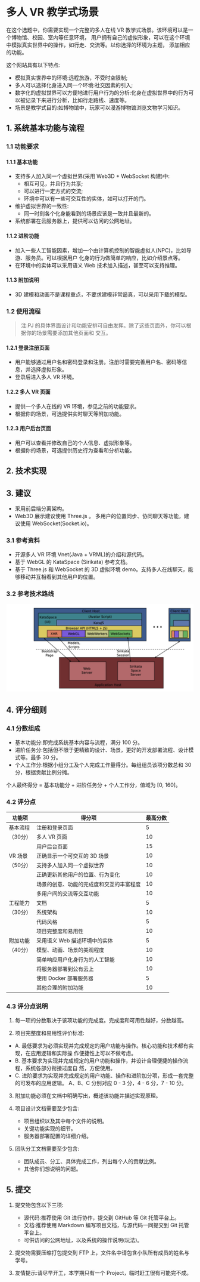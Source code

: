 # 多人 VR 教学式场景

在这个选题中，你需要实现一个完整的多人在线 VR 教学式场景。该环境可以是一个博物馆、校园、室内等任意环境， 用户拥有自己的虚拟形象，可以在这个环境中模拟真实世界中的操作，如行走、交流等。以你选择的环境为主题， 添加相应的功能。

这个网站具有以下特点:

- 模拟真实世界中的环境:远程旅游，不受时空限制;
- 多人可以选择化身进入同一个环境:社交因素的引入;
- 数字化的虚拟世界可以方便地进行用户行为的分析:化身在虚拟世界中的行为可以被记录下来进行分析，比如行走路线、速度等。
- 场景是教学式目的:如博物馆中，玩家可以漫游博物馆浏览文物学习知识。

## 1. 系统基本功能与流程

### 1.1 功能要求

#### 1.1.1 基本功能

- 支持多人加入同一个虚拟世界(采用 Web3D + WebSocket 构建)中:
    - 相互可见，并且行为共享;
    - 可以进行一定方式的交流;
    - 环境中可以有一些可交互性的实体，如可以打开的门。
- 维护虚拟世界的一致性:
    - 同一时刻各个化身能看到的场景应该是一致并且最新的。
- 系统部署在云服务器上，提供可以访问的公网地址。

#### 1.1.2 进阶功能

- 加入一些人工智能因素，增加一个由计算机控制的智能虚拟人(NPC)，比如导游、服务员。可以根据用户 化身的行为做简单的响应，比如介绍景点等。
- 在环境中的实体可以采用语义 Web 技术加入描述，甚至可以支持推理。

#### 1.1.3 附加说明

- 3D 建模和动画不是课程重点，不要求建模非常逼真，可以采用下载的模型。

### 1.2 使用流程

> 注:PJ 的具体界面设计和功能安排可自由发挥。除了这些页面外，你可以根据你的场景需要添加其他页面和 交互。

#### 1.2.1 登录注册页面

- 用户能够通过用户名和密码登录和注册。注册时需要完善用户名、密码等信息，并选择虚拟形象。
- 登录后进入多人 VR 环境。

#### 1.2.2 多人 VR 页面

- 提供一个多人在线的 VR 环境，参见之前的功能要求。 
- 根据你的场景，可选提供实时聊天等附加功能。

#### 1.2.3 用户后台页面

- 用户可以查看并修改自己的个人信息、虚拟形象等。
- 根据你的场景，可选提供历史行为查看和分析功能。

## 2. 技术实现

## 3. 建议

- 采用前后端分离架构。
- Web3D 展示建议使用 Three.js 。 多用户的位置同步、协同聊天等功能，建议使用 WebSocket(Socket.io)。

### 3.1 参考资料

- 开源多人 VR 环境 Vnet(Java + VRML)的介绍和源代码。
- 基于 WebGL 的 KataSpace (Sirikata) 参考文档。
- 基于 Three.js 和 WebSocket 的 3D 虚拟环境 demo。支持多人在线聊天，能够移动并互相看到其他用户的位置。

### 3.2  参考技术路线

![](./assests/img/1.png)

## 4. 评分细则 

### 4.1 分数组成

- 基本功能分:即完成系统基本内容与流程，满分 100 分。 
- 进阶任务分:包括但不限于更精致的设计、场景，更好的开发部署流程、设计模式等。最多 30 分。 
- 个人工作分:根据小组分工及个人完成工作量得分。每组组员该项分数总和 30 分，根据贡献比例分摊。

个人最终得分 = 基本功能分 + 进阶任务分 + 个人工作分，值域为 [0, 160]。 

### 4.2 评分点


|功能项 | 得分项 | 最高分数|
| ------ | ------ | ------ |
| 基本流程 |注册和登录页面| 5|
|（30分）| 多人 VR 页面 |10|
||用户后台页面 |15|
|VR 场景 |正确显示一个可交互的 3D 场景 |10|
|（50分） |支持多人加入同一个虚拟世界| 10|
||正确更新其他用户的位置、行为变化| 10|
||场景的创意、功能的完成度和交互的丰富程度 |10|
||多用户间的交流等交互功能 |10|
|工程能力| 文档 |5|
|（30分）| 系统架构 |10|
||代码风格| 5|
||项目完整度和易用性 |10|
|附加功能 |采用语义 Web 描述环境中的实体| 5|
|（40分）| 模型、动画、场景的美观程度 |10|
||简单响应用户化身行为的人工智能| 10|
||将服务器部署到公有云上 |10|
||使用 Docker 部署服务器 |5|
||其他合理的附加功能 |10|


### 4.3 评分点说明

1. 每一项的分数取决于该项功能的完成度。完成度和可用性越好，分数越高。 

2. 项目完整度和易用性评价标准:

- A. 最低要求为必须实现并完成规定的用户功能与操作。核心功能和技术都有实现，在应用逻辑和实际操 作便捷性上可以不做考虑。
- B. 基本要求为实现并完成规定的用户功能和操作，并设计合理便捷的操作流程，系统各部分衔接过度自 然，方便使用。
- C. 进阶要求为实现并完成规定的用户功能、操作和进阶加分项，形成一套完整的可发布的应用逻辑。 A、B、C 分别对应 0 - 3 分，4 - 6 分，7 - 10 分。

3. 附加功能必须在文档中明确写出，概述该功能并描述实现原理。 

4. 项目设计文档需要至少包含:
    - 项目组织以及其中每个文件的说明。
    - 关键功能实现的细节。
    - 服务器部署配置的详细介绍。

5. 团队分工文档需要至少包含: 
    - 团队成员、分工、具体完成工作，列出每个人的贡献比例。
    - 其他你们想说明的问题。 
    
## 5. 提交

1. 提交物包含以下三项:
    - 源代码:推荐使用 Git 进行协作，提交到 GitHub 等 Git 托管平台上。 
    - 文档:推荐使用 Markdown 编写项目文档，与源代码一同提交到 Git 托管平台上。 
    - 可供访问的公网地址，以及系统的操作说明(玩法)。

2. 提交物需要压缩打包提交到 FTP 上，文件名中请包含小队所有成员的姓名与学号。 

3. 友情提示:请尽早开工，本学期只有一个 Project，临时赶工很有可能完不成。
